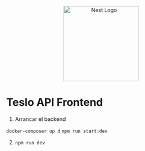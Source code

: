 <p align="center">
  <a href="http://nestjs.com/" target="blank"><img src="https://nestjs.com/img/logo-small.svg" width="200" alt="Nest Logo" /></a>
</p>

# Teslo API Frontend

1. Arrancar el backend
 
``` docker-composer up d ```
``` npm run start:dev  ```

2. ```npm run dev ```
